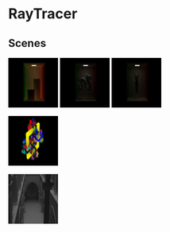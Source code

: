 # RayTracer

## Scenes
<p float="left">
  <img src="/cornell_box_result.jpg" width="100" />
  <img src="/dragon_result.jpg" width="100" /> 
  <img src="/lucy_result.jpg" width="100" />
</p>

<p float="left">
  <img src="/square_fractal_result.jpg" width="100" />
</p>

<p float="left">
  <img src="/sponza_result.jpg" width="100" />
</p>
